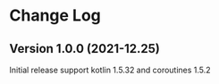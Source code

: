 # Change Log

## Version 1.0.0 (2021-12.25)

Initial release support kotlin 1.5.32 and coroutines 1.5.2